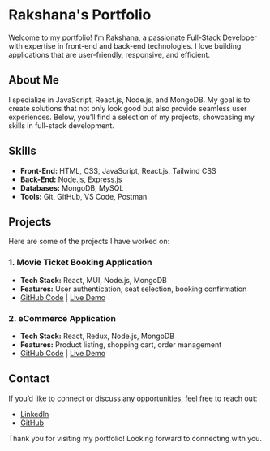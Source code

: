 # Rakshana's Portfolio

Welcome to my portfolio! I’m Rakshana, a passionate Full-Stack Developer with expertise in front-end and back-end technologies. I love building applications that are user-friendly, responsive, and efficient.

## About Me

I specialize in JavaScript, React.js, Node.js, and MongoDB. My goal is to create solutions that not only look good but also provide seamless user experiences. Below, you’ll find a selection of my projects, showcasing my skills in full-stack development.

## Skills

- **Front-End:** HTML, CSS, JavaScript, React.js, Tailwind CSS
- **Back-End:** Node.js, Express.js
- **Databases:** MongoDB, MySQL
- **Tools:** Git, GitHub, VS Code, Postman

## Projects

Here are some of the projects I have worked on:

### 1. Movie Ticket Booking Application

- **Tech Stack:** React, MUI, Node.js, MongoDB
- **Features:** User authentication, seat selection, booking confirmation
- [GitHub Code](https://github.com/Rakshana77/movie-ticket-booking) | [Live Demo](https://movietickets.example.com)

### 2. eCommerce Application

- **Tech Stack:** React, Redux, Node.js, MongoDB
- **Features:** Product listing, shopping cart, order management
- [GitHub Code](https://github.com/Rakshana77/ecommerce-app) | [Live Demo](https://ecommerce.example.com)

## Contact

If you’d like to connect or discuss any opportunities, feel free to reach out:

- [LinkedIn](https://www.linkedin.com/in/s-rakshana-089a66238/)
- [GitHub](https://github.com/Rakshana77)

Thank you for visiting my portfolio! Looking forward to connecting with you.

